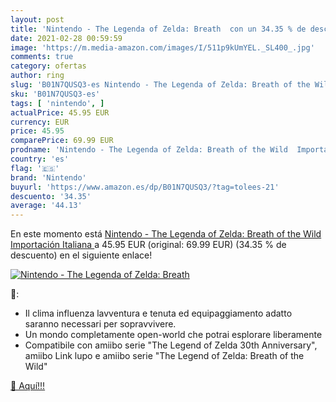 ```yaml
---
layout: post
title: 'Nintendo - The Legenda of Zelda: Breath  con un 34.35 % de descuento'
date: 2021-02-28 00:59:59
image: 'https://m.media-amazon.com/images/I/511p9kUmYEL._SL400_.jpg'
comments: true
category: ofertas
author: ring
slug: 'B01N7QUSQ3-es Nintendo - The Legenda of Zelda: Breath of the Wild...'
sku: 'B01N7QUSQ3-es'
tags: [ 'nintendo', ]
actualPrice: 45.95 EUR
currency: EUR
price: 45.95
comparePrice: 69.99 EUR
prodname: 'Nintendo - The Legenda of Zelda: Breath of the Wild  Importación Italiana '
country: 'es'
flag: '🇪🇸'
brand: 'Nintendo'
buyurl: 'https://www.amazon.es/dp/B01N7QUSQ3/?tag=tolees-21'
descuento: '34.35'
average: '44.13'
---
```


En este momento está [Nintendo - The Legenda of Zelda: Breath of the Wild  Importación Italiana ](https://www.amazon.es/dp/B01N7QUSQ3/?tag=tolees-21) a 45.95 EUR (original: 69.99 EUR) (34.35 %  de descuento) en el siguiente enlace!

[![Nintendo - The Legenda of Zelda: Breath ](https://m.media-amazon.com/images/I/511p9kUmYEL._SL400_.jpg)](https://www.amazon.es/dp/B01N7QUSQ3/?tag=tolees-21)

🔎:

- Il clima influenza lavventura e tenuta ed equipaggiamento adatto saranno necessari per sopravvivere.
- Un mondo completamente open-world che potrai esplorare liberamente
- Compatibile con amiibo serie "The Legend of Zelda 30th Anniversary", amiibo Link lupo e amiibo serie "The Legend of Zelda: Breath of the Wild"

[🛒 Aquí!!!](https://www.amazon.es/dp/B01N7QUSQ3/?tag=tolees-21)

